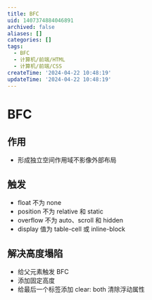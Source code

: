 ```yaml
---
title: BFC
uid: 1407374884046891
archived: false
aliases: []
categories: []
tags:
  - BFC
  - 计算机/前端/HTML
  - 计算机/前端/CSS
createTime: '2024-04-22 10:48:19'
updateTime: '2024-04-22 10:48:19'
---
```


# BFC

## 作用

- 形成独立空间作用域不影像外部布局

## 触发

- float 不为 none
- position 不为 relative 和 static
- overflow 不为 auto、scroll 和 hidden
- display 值为 table-cell 或 inline-block

## 解决高度塌陷

- 给父元素触发 BFC
- 添加固定高度
- 给最后一个标签添加 clear: both 清除浮动属性
